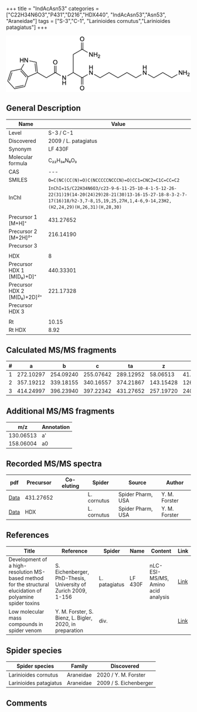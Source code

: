 +++
title = "IndAcAsn53"
categories = ["C22H34N6O3","P431","D216","HDX440",
"IndAcAsn53","Asn53",
"Araneidae"]
tags = ["S-3","C-1",
"Larinioides cornutus","Larinioides patagiatus"]
+++

![](/img/IndAcAsn53.png)

## General Description

| Name                        | Value                |
|-----------------------------|----------------------|
| Level                       | S-3 / C-1                   |
| Discovered                  | 2009 / L. patagiatus |
| Synonym                     | LF 430F              |
| Molecular formula           | C₂₂H₃₄N₆O₃           |
| CAS                         | ---                  |
| SMILES | `O=C(NC(CC(N)=O)C(NCCCCCNCCCN)=O)CC1=CNC2=C1C=CC=C2`  |
| InChI  | `InChI=1S/C22H34N6O3/c23-9-6-11-25-10-4-1-5-12-26-22(31)19(14-20(24)29)28-21(30)13-16-15-27-18-8-3-2-7-17(16)18/h2-3,7-8,15,19,25,27H,1,4-6,9-14,23H2,(H2,24,29)(H,26,31)(H,28,30)`  |
|                             |                      |
| Precursor 1 [M+H]⁺          | 431.27652            |
| Precursor 2 [M+2H]²⁺        | 216.14190            |
| Precursor 3                 |                      |
|                             |                      |
| HDX                         | 8                    |
| Precursor HDX 1 [M(D₈)+D]⁺   | 440.33301            |
| Precursor HDX 2 [M(D₈)+2D]²⁺ | 221.17328            |
| Precursor HDX 3             |                      |
|                             |                      |
| Rt                          | 10.15                     |
| Rt HDX                      | 8.92                     |

## Calculated MS/MS fragments

| # | a         | b         | c         | ta        | z         | y         | tz        |
|---|-----------|-----------|-----------|-----------|-----------|-----------|-----------|
| 1 | 272.10297 | 254.09240 | 255.07642 | 289.12952 | 58.06513 | 41.03858 | 75.09167 |
| 2 | 357.19212 | 339.18155 | 340.16557 | 374.21867 | 143.15428 | 126.12773 | 160.18082 |
| 3 | 414.24997 | 396.23940 | 397.22342 | 431.27652 | 257.19720 | 240.17065 | 274.22375 |

## Additional MS/MS fragments

| m/z       | Annotation |
|-----------|------------|
| 130.06513 | a'         |
| 158.06004 | a0         |

## Recorded MS/MS spectra

| pdf | Precursor | Co-eluting | Spider | Source | Author |
|-----|-----------|------------|--------|--------|--------|
| [Data](/pdf/L-cornutus/431_IndAcAsn53_Lc.pdf) | 431.27652 |           | L. cornutus | Spider Pharm, USA | Y. M. Forster |
| [Data](/pdf/L-cornutus/431_IndAcAsn53_Lc_HDX.pdf) | HDX |           | L. cornutus | Spider Pharm, USA | Y. M. Forster |

## References

| Title                                                                                                      | Reference                                                     | Spider        | Name    | Content       | Link                                                               |
|------------------------------------------------------------------------------------------------------------|---------------------------------------------------------------|---------------|---------|---------------|--------------------------------------------------------------------|
| Development of a high-resolution MS-based method for the structural elucidation of polyamine spider toxins | S. Eichenberger, PhD-Thesis, University of Zurich 2009, 1-156 | L. patagiatus | LF 430F | nLC-ESI-MS/MS, Amino acid analysis | [Link](https://www.zora.uzh.ch/id/eprint/12787/1/Eichenberger.pdf) |
| Low molecular mass compounds in spider venom      | Y. M. Forster, S. Bienz, L. Bigler, 2020, in preparation          | div.       |   |   | [Link](unknown) |

## Spider species

| Spider species         | Family    | Discovered             |
|------------------------|-----------|------------------------|
| Larinioides cornutus | Araneidae | 2020 / Y. M. Forster |
| Larinioides patagiatus | Araneidae | 2009 / S. Eichenberger |

## Comments